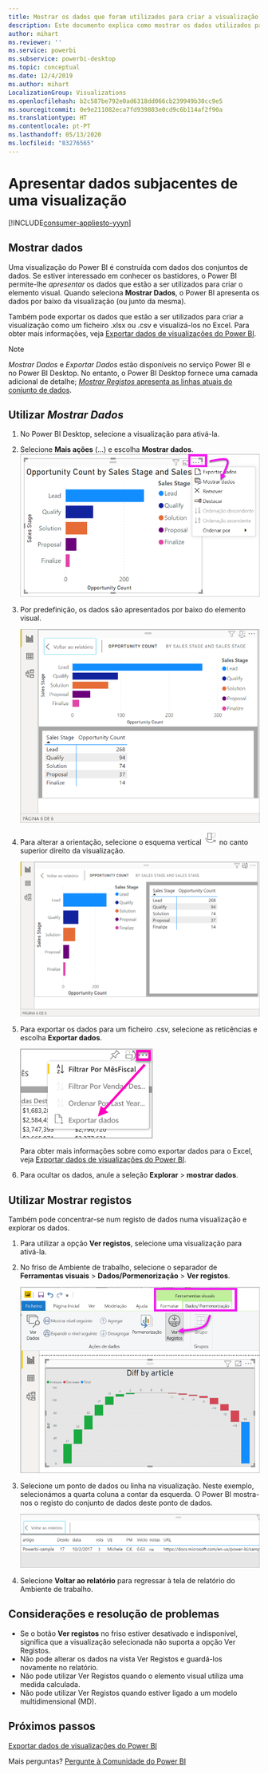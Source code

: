 ```yaml
---
title: Mostrar os dados que foram utilizados para criar a visualização do Power BI
description: Este documento explica como mostrar os dados utilizados para criar um elemento visual no Power BI e como exportar esses dados para um ficheiro. csv.
author: mihart
ms.reviewer: ''
ms.service: powerbi
ms.subservice: powerbi-desktop
ms.topic: conceptual
ms.date: 12/4/2019
ms.author: mihart
LocalizationGroup: Visualizations
ms.openlocfilehash: b2c587be792e0ad6318dd066cb239949b30cc9e5
ms.sourcegitcommit: 0e9e211082eca7fd939803e0cd9c6b114af2f90a
ms.translationtype: HT
ms.contentlocale: pt-PT
ms.lasthandoff: 05/13/2020
ms.locfileid: "83276565"
---
```

# <a name="display-a-visualizations-underlying-data"></a>Apresentar dados subjacentes de uma visualização

[!INCLUDE[consumer-appliesto-yyyn](../includes/consumer-appliesto-nyyn.md)]    

## <a name="show-data"></a>Mostrar dados
Uma visualização do Power BI é construída com dados dos conjuntos de dados. Se estiver interessado em conhecer os bastidores, o Power BI permite-lhe *apresentar* os dados que estão a ser utilizados para criar o elemento visual. Quando seleciona **Mostrar Dados**, o Power BI apresenta os dados por baixo da visualização (ou junto da mesma).

Também pode exportar os dados que estão a ser utilizados para criar a visualização como um ficheiro .xlsx ou .csv e visualizá-los no Excel. Para obter mais informações, veja [Exportar dados de visualizações do Power BI](power-bi-visualization-export-data.md).

> [!NOTE]
> *Mostrar Dados* e *Exportar Dados* estão disponíveis no serviço Power BI e no Power BI Desktop. No entanto, o Power BI Desktop fornece uma camada adicional de detalhe; [*Mostrar Registos* apresenta as linhas atuais do conjunto de dados](../create-reports/desktop-see-data-see-records.md).
> 
> 

## <a name="using-show-data"></a>Utilizar *Mostrar Dados* 
1. No Power BI Desktop, selecione a visualização para ativá-la.

2. Selecione **Mais ações** (...) e escolha **Mostrar dados**. 
    ![mostrar opção para Mostrar Dados](media/service-reports-show-data/power-bi-more-action.png)


3. Por predefinição, os dados são apresentados por baixo do elemento visual.
   
   ![apresentação vertical dos dados e elemento visual](media/service-reports-show-data/power-bi-show-data-below.png)

4. Para alterar a orientação, selecione o esquema vertical ![pequena captura de ecrã do ícone utilizado para alterar para esquema vertical](media/service-reports-show-data/power-bi-vertical-icon-new.png) no canto superior direito da visualização.
   
   ![apresentação horizontal dos dados e elemento visual](media/service-reports-show-data/power-bi-show-data-side.png)
5. Para exportar os dados para um ficheiro .csv, selecione as reticências e escolha **Exportar dados**.
   
    ![selecionar Exportar dados](media/service-reports-show-data/power-bi-export-data-new.png)
   
    Para obter mais informações sobre como exportar dados para o Excel, veja [Exportar dados de visualizações do Power BI](power-bi-visualization-export-data.md).
6. Para ocultar os dados, anule a seleção **Explorar** > **mostrar dados**.

## <a name="using-show-records"></a>Utilizar Mostrar registos
Também pode concentrar-se num registo de dados numa visualização e explorar os dados. 

1. Para utilizar a opção **Ver registos**, selecione uma visualização para ativá-la. 

2. No friso de Ambiente de trabalho, selecione o separador de **Ferramentas visuais** > **Dados/Pormenorização** > **Ver registos**. 

    ![Captura de ecrã com Ver Registos selecionado.](media/service-reports-show-data/power-bi-see-record.png)

3. Selecione um ponto de dados ou linha na visualização. Neste exemplo, selecionámos a quarta coluna a contar da esquerda. O Power BI mostra-nos o registo do conjunto de dados deste ponto de dados.

    ![Captura de ecrã de registo único do conjunto de dados.](media/service-reports-show-data/power-bi-row.png)

4. Selecione **Voltar ao relatório** para regressar à tela de relatório do Ambiente de trabalho. 

## <a name="considerations-and-troubleshooting"></a>Considerações e resolução de problemas

- Se o botão **Ver registos** no friso estiver desativado e indisponível, significa que a visualização selecionada não suporta a opção Ver Registos.
- Não pode alterar os dados na vista Ver Registos e guardá-los novamente no relatório.
- Não pode utilizar Ver Registos quando o elemento visual utiliza uma medida calculada.
- Não pode utilizar Ver Registos quando estiver ligado a um modelo multidimensional (MD).  

## <a name="next-steps"></a>Próximos passos
[Exportar dados de visualizações do Power BI](power-bi-visualization-export-data.md)    

Mais perguntas? [Pergunte à Comunidade do Power BI](https://community.powerbi.com/)


